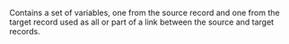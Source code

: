 Contains a set of variables, one from the source record and one from the target record used as all or part of a link between the source and target records.